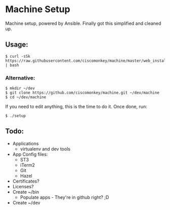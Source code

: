 # Machine Setup

Machine setup, powered by Ansible.  Finally got this simplified and cleaned up.

## Usage:

```console
$ curl -sSk https://raw.githubusercontent.com/ciscomonkey/machine/master/web_install | bash
```

### Alternative:
```console
$ mkdir ~/dev
$ git clone https://github.com/ciscomonkey/machine.git ~/dev/machine
$ cd ~/dev/machine
```

If you need to edit anything, this is the time to do it.  Once done, run:

```console
$ ./setup
```

## Todo:

* Applications
  * virtualenv and dev tools
* App Config files:
  * ST3
  * iTerm2
  * Git
  * Hazel
* Certificates?
* Licenses?
* Create ~/bin
  * Populate apps - They're in github right? ;D
* Create ~/dev
